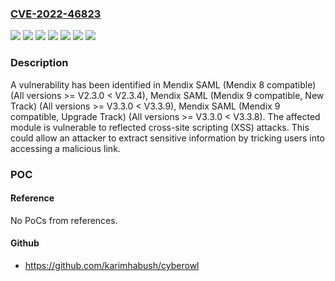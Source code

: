 ### [CVE-2022-46823](https://cve.mitre.org/cgi-bin/cvename.cgi?name=CVE-2022-46823)
![](https://img.shields.io/static/v1?label=Product&message=Mendix%20SAML%20(Mendix%208%20compatible)&color=blue)
![](https://img.shields.io/static/v1?label=Product&message=Mendix%20SAML%20(Mendix%209%20compatible%2C%20New%20Track)&color=blue)
![](https://img.shields.io/static/v1?label=Product&message=Mendix%20SAML%20(Mendix%209%20compatible%2C%20Upgrade%20Track)&color=blue)
![](https://img.shields.io/static/v1?label=Version&message=%3D%20All%20versions%20%3E%3D%20V2.3.0%20%3C%20V2.3.4%20&color=brighgreen)
![](https://img.shields.io/static/v1?label=Version&message=%3D%20All%20versions%20%3E%3D%20V3.3.0%20%3C%20V3.3.8%20&color=brighgreen)
![](https://img.shields.io/static/v1?label=Version&message=%3D%20All%20versions%20%3E%3D%20V3.3.0%20%3C%20V3.3.9%20&color=brighgreen)
![](https://img.shields.io/static/v1?label=Vulnerability&message=CWE-79%3A%20Improper%20Neutralization%20of%20Input%20During%20Web%20Page%20Generation%20('Cross-site%20Scripting')&color=brighgreen)

### Description

A vulnerability has been identified in Mendix SAML (Mendix 8 compatible) (All versions >= V2.3.0 < V2.3.4), Mendix SAML (Mendix 9 compatible, New Track) (All versions >= V3.3.0 < V3.3.9), Mendix SAML (Mendix 9 compatible, Upgrade Track) (All versions >= V3.3.0 < V3.3.8). The affected module is vulnerable to reflected cross-site scripting (XSS) attacks. This could allow an attacker to extract sensitive information by tricking users into accessing a malicious link.

### POC

#### Reference
No PoCs from references.

#### Github
- https://github.com/karimhabush/cyberowl

